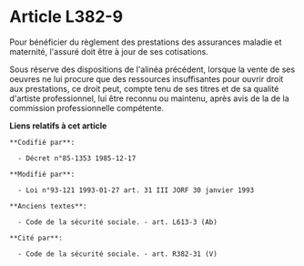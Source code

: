 # Article L382-9

Pour bénéficier du règlement des prestations des assurances maladie et maternité, l'assuré doit être à jour de ses
cotisations. 

Sous réserve des dispositions de l'alinéa précédent, lorsque la vente de ses oeuvres ne lui procure que des ressources
insuffisantes pour ouvrir droit aux prestations, ce droit peut, compte tenu de ses titres et de sa qualité d'artiste
professionnel, lui être reconnu ou maintenu, après avis   de la de la commission professionnelle compétente.

**Liens relatifs à cet article**

	**Codifié par**:

	  - Décret n°85-1353 1985-12-17

	**Modifié par**:

	  - Loi n°93-121 1993-01-27 art. 31 III JORF 30 janvier 1993

	**Anciens textes**:

	  - Code de la sécurité sociale. - art. L613-3 (Ab)

	**Cité par**:

	  - Code de la sécurité sociale. - art. R382-31 (V)
